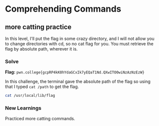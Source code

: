 # Comprehending Commands

## more catting practice
In this level, I'll put the flag in some crazy directory, and I will not allow you to change directories with cd, so no cat flag for you. You must retrieve the flag by absolute path, wherever it is.

### Solve
**Flag:** `pwn.college{gcpRP4kK0hYdaGCxIk7yEQaT1Nd.QXwITO0wiNzAzNzEzW}`

In this challenge, the terminal gave the absolute path of the flag so using that I typed ```cat /path``` to get the flag.

```bash
cat /usr/local/lib/flag
```

### New Learnings
Practiced more catting commands.
